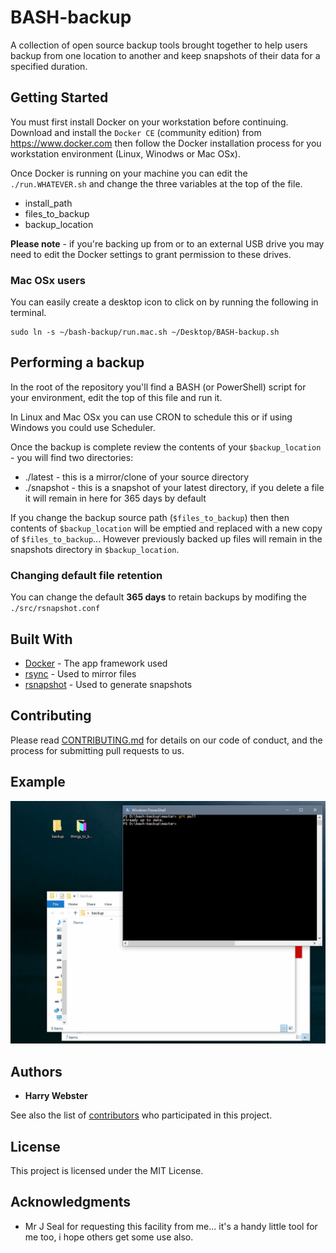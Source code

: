 # BASH-backup

A collection of open source backup tools brought together to help users backup
from one location to another and keep snapshots of their data for a specified
duration.

## Getting Started

You must first install Docker on your workstation before continuing. Download
and install the `Docker CE` (community edition) from https://www.docker.com then
follow the Docker installation process for you workstation environment (Linux,
Winodws or Mac OSx).

Once Docker is running on your machine you can edit the `./run.WHATEVER.sh` and
change the three variables at the top of the file.

* install_path
* files_to_backup
* backup_location

**Please note** - if you're backing up from or to an external USB drive you
may need to edit the Docker settings to grant permission to these drives.

### Mac OSx users

You can easily create a desktop icon to click on by running the following in
terminal.

```
sudo ln -s ~/bash-backup/run.mac.sh ~/Desktop/BASH-backup.sh
```

## Performing a backup

In the root of the repository you'll find a BASH (or PowerShell) script for your
environment, edit the top of this file and run it.

In Linux and Mac OSx you can use CRON to schedule this or if using Windows you
could use Scheduler.

Once the backup is complete review the contents of your `$backup_location` -
you will find two directories:

* ./latest - this is a mirror/clone of your source directory
* ./snapshot - this is a snapshot of your latest directory, if you delete a file it will remain in here for 365 days by default

If you change the backup source path (`$files_to_backup`) then then contents of
`$backup_location` will be emptied and replaced with a new copy of
`$files_to_backup`... However previously backed up files will remain in the
snapshots directory in `$backup_location`.

### Changing default file retention

You can change the default **365 days** to retain backups by modifing the `./src/rsnapshot.conf`

## Built With

* [Docker](https://www.docker.com/) - The app framework used
* [rsync](https://rsync.samba.org/documentation.html) - Used to mirror files
* [rsnapshot](http://rsnapshot.org/) - Used to generate snapshots

## Contributing

Please read [CONTRIBUTING.md](https://github.com/harrywebster/bash-backup/blob/master/CONTRIBUTING.md)
for details on our code of conduct, and the process for submitting pull requests
to us.

## Example

![Windows example of implementation](gifs/windows.gif)

## Authors

* **Harry Webster**

See also the list of [contributors](https://github.com/harrywebster/bash-backup) who participated in this project.

## License

This project is licensed under the MIT License.

## Acknowledgments

* Mr J Seal for requesting this facility from me... it's a handy little tool for me too, i hope others get some use also.
